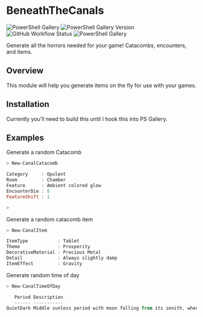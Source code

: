 # BeneathTheCanals
![PowerShell Gallery](https://img.shields.io/powershellgallery/dt/BeneathTheCanals) ![PowerShell Gallery Version](https://img.shields.io/powershellgallery/v/BeneathTheCanals) ![GitHub Workflow Status](https://img.shields.io/github/workflow/status/HeyItsGilbert/BeneathTheCanals/CI) ![PowerShell Gallery](https://img.shields.io/powershellgallery/p/BeneathTheCanals)

Generate all the horrors needed for your game! Catacombs, encounters, and items.

## Overview

This module will help you generate items on the fly for use with your games.

## Installation

Currently you'll need to build this until I hook this into PS Gallery.

## Examples

Generate a random Catacomb

```powershell
> New-CanalCatacomb

Category     : Opulent
Room         : Chamber
Feature      : Ambient colored glow
EncounterDie : 8
FeatureShift : 1

>
```

Generate a random catacomb item

```powershell
> New-CanalItem

ItemType           : Tablet
Theme              : Prosperity
DecorativeMaterial : Precious Metal
Detail             : Always slightly damp
ItemEffect         : Gravity

```

Generate random time of day

```powershell
> New-CanalTimeOfDay

   Period Description
   ------ -----------
QuietDark Middle sunless period with moon falling from its zenith, when magic...
```
